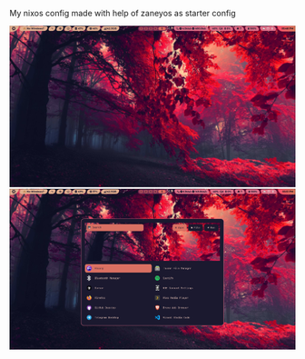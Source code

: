 
 My nixos config made with help of zaneyos as starter config

![Screenshot 1](screenshot/screenshot_1.png)
![Screenshot 2](screenshot/screenshot_2.png)
